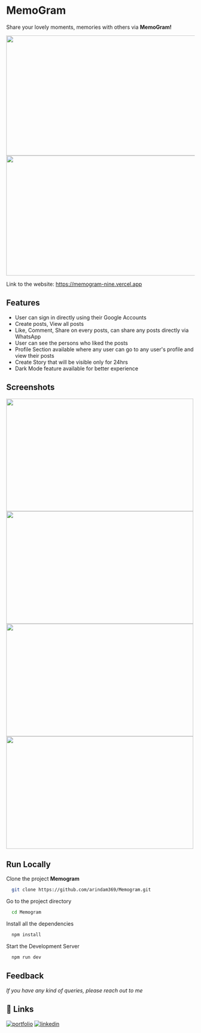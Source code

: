 
# MemoGram

Share your lovely moments, memories with others via **MemoGram!**

<img src="https://user-images.githubusercontent.com/92720594/234384319-d64d9460-6030-4fb7-bda2-9e0bbb6806cd.gif" data-canonical-src="https://user-images.githubusercontent.com/92720594/234384319-d64d9460-6030-4fb7-bda2-9e0bbb6806cd.gif" width="575" height="320" />
<br/>
<img src="https://user-images.githubusercontent.com/92720594/234396362-67615445-9e46-467b-812b-d52941627918.gif" data-canonical-src="https://user-images.githubusercontent.com/92720594/234396362-67615445-9e46-467b-812b-d52941627918.gif" width="575" height="320" />

Link to the website: https://memogram-nine.vercel.app



## Features

- User can sign in directly using their Google Accounts
- Create posts, View all posts
- Like, Comment, Share on every posts, can share any posts directly via WhatsApp
- User can see the persons who liked the posts
- Profile Section available where any user can go to any user's profile and view their posts
- Create Story that will be visible only for 24hrs
- Dark Mode feature available for better experience



## Screenshots

<img src="https://user-images.githubusercontent.com/92720594/234478801-035636a5-9bf8-4f5a-8728-755bdba72b51.png" data-canonical-src="https://user-images.githubusercontent.com/92720594/234478801-035636a5-9bf8-4f5a-8728-755bdba72b51.png" width="500" height="300" />
<br/>
<img src="https://user-images.githubusercontent.com/92720594/234478811-a33b6c25-84bd-44fb-b42f-e0b68f09697f.png" data-canonical-src="https://user-images.githubusercontent.com/92720594/234478811-a33b6c25-84bd-44fb-b42f-e0b68f09697f.png" width="500" height="300" />
<br/>
<img src="https://user-images.githubusercontent.com/92720594/234478964-7e82268d-3fe7-45bb-a92d-43adbba6e388.png" data-canonical-src="https://user-images.githubusercontent.com/92720594/234478964-7e82268d-3fe7-45bb-a92d-43adbba6e388.png" width="500" height="300" />
<br/>
<img src="https://user-images.githubusercontent.com/92720594/234478971-db0f4c41-f788-4b04-9c9f-b6bb39086939.png" data-canonical-src="https://user-images.githubusercontent.com/92720594/234478971-db0f4c41-f788-4b04-9c9f-b6bb39086939.png" width="500" height="300" />



## Run Locally

Clone the project **Memogram**

```bash
  git clone https://github.com/arindam369/Memogram.git
```

Go to the project directory

```bash
  cd Memogram
```

Install all the dependencies

```bash
  npm install
```

Start the Development Server

```bash
  npm run dev
```


## Feedback

*If you have any kind of queries, please reach out to me*


## 🔗 Links
[![portfolio](https://img.shields.io/badge/my_portfolio-000?style=for-the-badge&logo=ko-fi&logoColor=white)](https://arindam369.netlify.app)
[![linkedin](https://img.shields.io/badge/linkedin-0A66C2?style=for-the-badge&logo=linkedin&logoColor=white)](https://www.linkedin.com/in/arindam369)
